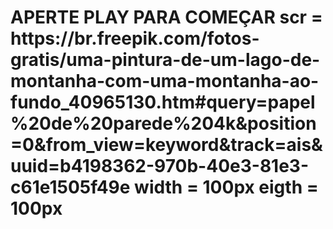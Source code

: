 <h1>APERTE PLAY PARA COMEÇAR
<imag> scr = https://br.freepik.com/fotos-gratis/uma-pintura-de-um-lago-de-montanha-com-uma-montanha-ao-fundo_40965130.htm#query=papel%20de%20parede%204k&position=0&from_view=keyword&track=ais&uuid=b4198362-970b-40e3-81e3-c61e1505f49e width = 100px eigth = 100px
